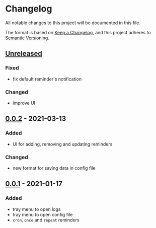 # Changelog
All notable changes to this project will be documented in this file.

The format is based on [Keep a Changelog](https://keepachangelog.com/en/1.0.0/),
and this project adheres to [Semantic Versioning](https://semver.org/spec/v2.0.0.html).

## [Unreleased]
### Fixed
- fix default reminder's notification

### Changed
- improve UI

## [0.0.2] - 2021-03-13
### Added
- UI for adding, removing and updating reminders

### Changed
- new format for saving data in config file

## [0.0.1] - 2021-01-17
### Added
- tray menu to open logs
- tray menu to open config file
- `cron`, `once` and `repeat` reminders

[Unreleased]: https://github.com/hovancik/later-on/compare/v0.0.2...HEAD
[0.0.2]: https://github.com/hovancik/later-on/releases/tag/v0.0.2
[0.0.1]: https://github.com/hovancik/later-on/releases/tag/v0.0.1

